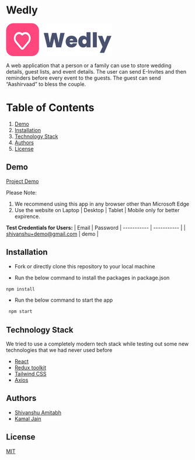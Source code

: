# Wedly

![Wedly Logo](./app/components/Header/wedly_logo.svg)

A web application that a person or a family can use to store wedding details, guest lists, and event details. The user can send E-Invites and then reminders before every event to the guests. The guest can send “Aashirvaad” to bless the couple. 

# Table of Contents

1. [Demo](#demo)
2. [Installation](#installation)
3. [Technology Stack](#technology-stack)
4. [Authors](#authors)
5. [License](#license)

## Demo

[Project Demo](https://wedly-frontend.netlify.app)

Please Note:

1. We recommend using this app in any browser other than Microsoft Edge
2. Use the website on Laptop | Desktop | Tablet | Mobile only for better expirence.

**Test Credentials for Users:**
| Email | Password
| ----------- | -----------  |
| shivanshu+demo@gmail.com | demo |


## Installation

- Fork or directly clone this repository to your local machine

- Run the below command to install the packages in package.json

```bash
npm install
```

- Run the below command to start the app

```bash
 npm start
```

## Technology Stack

We tried to use a completely modern tech stack while testing out some new technologies that we had never used before

- [React](https://reactjs.org/)
- [Redux toolkit](https://redux-toolkit.js.org/)
- [Tailwind CSS](https://tailwindcss.com/)
- [Axios](https://axios-http.com/docs/intro)

## Authors

- [Shivanshu Amitabh](https://github.com/shiv123-max)
- [Kamal Jain](https://github.com/kj2101)

## License

[MIT](https://opensource.org/licenses/MIT)
